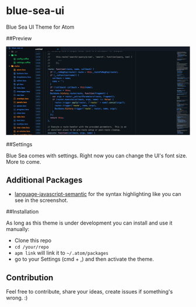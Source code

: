 
# blue-sea-ui
Blue Sea UI Theme for Atom

##Preview

![The Theme's Screenshot](https://raw.githubusercontent.com/keeev/blue-sea-ui/master/screenshot.png)


##Settings

Blue Sea comes with settings. Right now you can change the UI's font size. More to come.

## Additional Packages

* [language-javascript-semantic](https://atom.io/packages/language-javascript-semantic) for the syntax highlighting like you can see in the screenshot.


##Installation

As long as this theme is under development you can install and use it manually:

* Clone this repo
* ``cd /your/repo``
* ``apm link`` will link it to ``~/.atom/packages``
* go to your Settings (cmd + ,) and then activate the theme.


## Contribution

Feel free to contribute, share your ideas, create issues if something's wrong. :)
